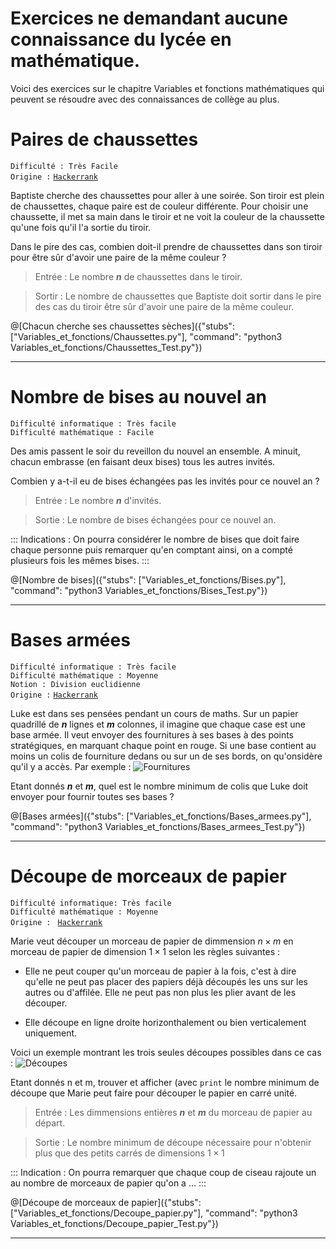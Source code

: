 # Exercices ne demandant aucune connaissance du lycée en mathématique.

Voici des exercices sur le chapitre Variables et fonctions mathématiques qui peuvent se résoudre avec des connaissances de collège au plus.

# Paires de chaussettes
`Difficulté : Très Facile`  
`Origine :` [`Hackerrank`](https://www.hackerrank.com/challenges/maximum-draws/problem)

Baptiste cherche des chaussettes pour aller à une soirée. Son tiroir est plein de chaussettes, chaque paire est de couleur différente. Pour choisir une chaussette, il met sa main dans le tiroir et ne voit la couleur de la chaussette qu'une fois qu'il l'a sortie du tiroir.

Dans le pire des cas, combien doit-il prendre de chaussettes dans son tiroir pour être sûr d'avoir une paire de la même couleur ?

> Entrée : Le nombre ***n*** de chaussettes dans le tiroir.

> Sortir : Le nombre de chaussettes que Baptiste doit sortir dans le pire des cas du tiroir être sûr d'avoir une paire de la même couleur.

@[Chacun cherche ses chaussettes sèches]({"stubs": ["Variables_et_fonctions/Chaussettes.py"], "command": "python3 Variables_et_fonctions/Chaussettes_Test.py"})

---

# Nombre de bises au nouvel an
`Difficulté informatique : Très facile`  
`Difficulté mathématique : Facile`

Des amis passent le soir du reveillon du nouvel an ensemble. A minuit, chacun embrasse (en faisant deux bises) tous les autres invités.

Combien y a-t-il eu de bises échangées pas les invités pour ce nouvel an ?

> Entrée : Le nombre ***n*** d'invités.

> Sortie : Le nombre de bises échangées pour ce nouvel an.

::: Indications :
On pourra considérer le nombre de bises que doit faire chaque personne puis remarquer qu'en comptant ainsi, on a compté plusieurs fois les mêmes bises.
:::

@[Nombre de bises]({"stubs": ["Variables_et_fonctions/Bises.py"], "command": "python3 Variables_et_fonctions/Bises_Test.py"})

---

# Bases armées
`Difficulté informatique : Très facile`  
`Difficulté mathématique : Moyenne`  
`Notion : Division euclidienne`  
`Origine :` [`Hackerrank`](https://www.hackerrank.com/challenges/game-with-cells/problem)

Luke est dans ses pensées pendant un cours de maths. Sur un papier quadrillé de ***n*** lignes et ***m*** colonnes, il imagine que chaque case est une base armée. Il veut envoyer des fournitures à ses bases à des points stratégiques, en marquant chaque point en rouge. Si une base contient au moins un colis de fourniture dedans ou sur un de ses bords, on qu'onsidère qu'il y a accès. Par exemple : 
![Fournitures](https://s3.amazonaws.com/hr-challenge-images/0/1479944215-79f12638a7-example-army-game.png)

Etant donnés ***n*** et ***m***, quel est le nombre minimum de colis que Luke doit envoyer pour fournir toutes ses bases ?

@[Bases armées]({"stubs": ["Variables_et_fonctions/Bases_armees.py"], "command": "python3 Variables_et_fonctions/Bases_armees_Test.py"})

---

# Découpe de morceaux de papier
`Difficulté informatique: Très facile`  
`Difficulté mathématique : Moyenne`  
`Origine : ` [`Hackerrank`](https://www.hackerrank.com/challenges/p1-paper-cutting/problem)

Marie veut découper un morceau de papier de dimmension $`n\times m`$ en morceau de papier de dimension $`1\times 1`$ selon les règles suivantes :

+ Elle ne peut couper qu'un morceau de papier à la fois, c'est à dire qu'elle ne peut pas placer des papiers déjà découpés les uns sur les autres ou d'affilée. Elle ne peut pas non plus les plier avant de les découper.

+ Elle découpe en ligne droite horizonthalement ou bien verticalement uniquement.

Voici un exemple montrant les trois seules découpes possibles dans ce cas :
![Découpes](https://s3.amazonaws.com/hr-challenge-images/26273/1476740077-bd1ab26d74-example-cutting-squares.png)

Etant donnés n et m, trouver et afficher (avec `print` le nombre minimum de découpe que Marie peut faire pour découper le papier en carré unité.

> Entrée : Les dimmensions entières ***n*** et ***m*** du morceau de papier au départ.

> Sortie : Le nombre minimum de découpe nécessaire pour n'obtenir plus que des petits carrés de dimensions $`1\times 1`$

:::  Indication :
On pourra remarquer que chaque coup de ciseau rajoute un au nombre de morceaux de papier qu'on a ...
:::

@[Découpe de morceaux de papier]({"stubs": ["Variables_et_fonctions/Decoupe_papier.py"], "command": "python3 Variables_et_fonctions/Decoupe_papier_Test.py"})

---

